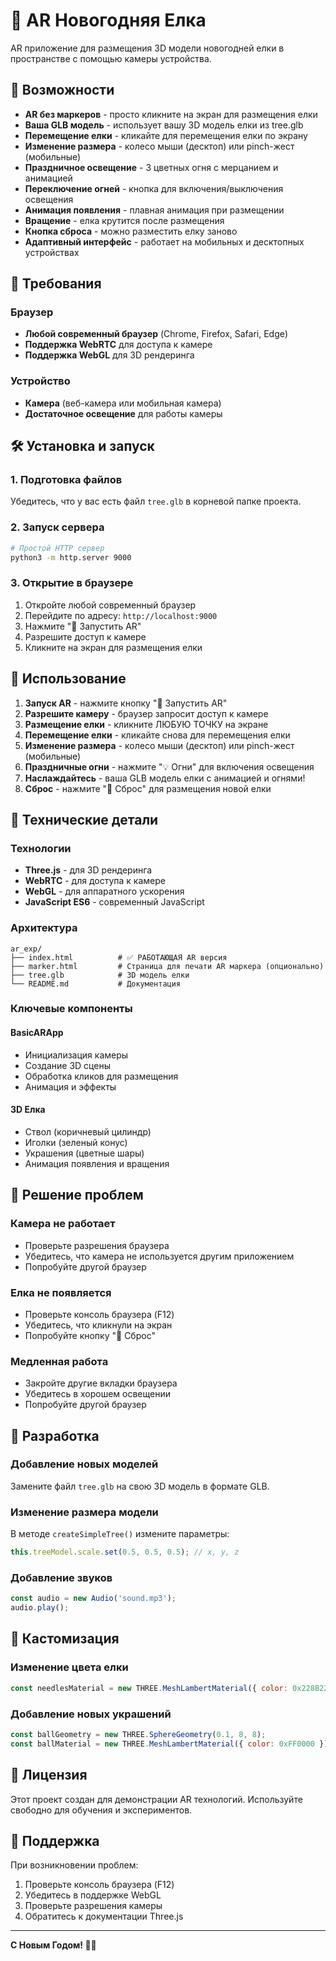 # 🎄 AR Новогодняя Елка

AR приложение для размещения 3D модели новогодней елки в пространстве с помощью камеры устройства.

## 🚀 Возможности

- **AR без маркеров** - просто кликните на экран для размещения елки
- **Ваша GLB модель** - использует вашу 3D модель елки из tree.glb
- **Перемещение елки** - кликайте для перемещения елки по экрану
- **Изменение размера** - колесо мыши (десктоп) или pinch-жест (мобильные)
- **Праздничное освещение** - 3 цветных огня с мерцанием и анимацией
- **Переключение огней** - кнопка для включения/выключения освещения
- **Анимация появления** - плавная анимация при размещении
- **Вращение** - елка крутится после размещения
- **Кнопка сброса** - можно разместить елку заново
- **Адаптивный интерфейс** - работает на мобильных и десктопных устройствах

## 📱 Требования

### Браузер
- **Любой современный браузер** (Chrome, Firefox, Safari, Edge)
- **Поддержка WebRTC** для доступа к камере
- **Поддержка WebGL** для 3D рендеринга

### Устройство
- **Камера** (веб-камера или мобильная камера)
- **Достаточное освещение** для работы камеры

## 🛠 Установка и запуск

### 1. Подготовка файлов
Убедитесь, что у вас есть файл `tree.glb` в корневой папке проекта.

### 2. Запуск сервера
```bash
# Простой HTTP сервер
python3 -m http.server 9000
```

### 3. Открытие в браузере
1. Откройте любой современный браузер
2. Перейдите по адресу: `http://localhost:9000`
3. Нажмите "🎄 Запустить AR"
4. Разрешите доступ к камере
5. Кликните на экран для размещения елки

## 🎯 Использование

1. **Запуск AR** - нажмите кнопку "🎄 Запустить AR"
2. **Разрешите камеру** - браузер запросит доступ к камере
3. **Размещение елки** - кликните ЛЮБУЮ ТОЧКУ на экране
4. **Перемещение елки** - кликайте снова для перемещения елки
5. **Изменение размера** - колесо мыши (десктоп) или pinch-жест (мобильные)
6. **Праздничные огни** - нажмите "💡 Огни" для включения освещения
7. **Наслаждайтесь** - ваша GLB модель елки с анимацией и огнями!
8. **Сброс** - нажмите "🔄 Сброс" для размещения новой елки

## 🔧 Технические детали

### Технологии
- **Three.js** - для 3D рендеринга
- **WebRTC** - для доступа к камере
- **WebGL** - для аппаратного ускорения
- **JavaScript ES6** - современный JavaScript

### Архитектура
```
ar_exp/
├── index.html          # ✅ РАБОТАЮЩАЯ AR версия
├── marker.html         # Страница для печати AR маркера (опционально)
├── tree.glb            # 3D модель елки
└── README.md           # Документация
```

### Ключевые компоненты

#### BasicARApp
- Инициализация камеры
- Создание 3D сцены
- Обработка кликов для размещения
- Анимация и эффекты

#### 3D Елка
- Ствол (коричневый цилиндр)
- Иголки (зеленый конус)
- Украшения (цветные шары)
- Анимация появления и вращения

## 🐛 Решение проблем

### Камера не работает
- Проверьте разрешения браузера
- Убедитесь, что камера не используется другим приложением
- Попробуйте другой браузер

### Елка не появляется
- Проверьте консоль браузера (F12)
- Убедитесь, что кликнули на экран
- Попробуйте кнопку "🔄 Сброс"

### Медленная работа
- Закройте другие вкладки браузера
- Убедитесь в хорошем освещении
- Попробуйте другой браузер

## 📝 Разработка

### Добавление новых моделей
Замените файл `tree.glb` на свою 3D модель в формате GLB.

### Изменение размера модели
В методе `createSimpleTree()` измените параметры:
```javascript
this.treeModel.scale.set(0.5, 0.5, 0.5); // x, y, z
```

### Добавление звуков
```javascript
const audio = new Audio('sound.mp3');
audio.play();
```

## 🎨 Кастомизация

### Изменение цвета елки
```javascript
const needlesMaterial = new THREE.MeshLambertMaterial({ color: 0x228B22 });
```

### Добавление новых украшений
```javascript
const ballGeometry = new THREE.SphereGeometry(0.1, 8, 8);
const ballMaterial = new THREE.MeshLambertMaterial({ color: 0xFF0000 });
```

## 📄 Лицензия

Этот проект создан для демонстрации AR технологий. Используйте свободно для обучения и экспериментов.

## 🤝 Поддержка

При возникновении проблем:
1. Проверьте консоль браузера (F12)
2. Убедитесь в поддержке WebGL
3. Проверьте разрешения камеры
4. Обратитесь к документации Three.js

---

**С Новым Годом! 🎄✨**